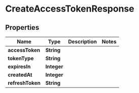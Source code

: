 # CreateAccessTokenResponse

## Properties
Name | Type | Description | Notes
------------ | ------------- | ------------- | -------------
**accessToken** | **String** |  | 
**tokenType** | **String** |  | 
**expiresIn** | **Integer** |  | 
**createdAt** | **Integer** |  | 
**refreshToken** | **String** |  | 
